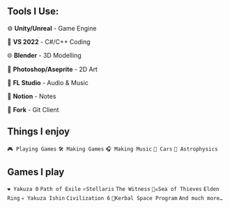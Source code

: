 ## Tools I Use:

⚙ **Unity/Unreal** - Game Engine

📄 **VS 2022** - C#/C++ Coding

🌐 **Blender** - 3D Modelling

🎨 **Photoshop/Aseprite** - 2D Art

🎵 **FL Studio** - Audio & Music

📝 **Notion** - Notes

📂 **Fork** - Git Client

## Things I enjoy

`🎮 Playing Games`
`🛠 Making Games`
`🎧 Making Music`
`🚗 Cars`
`🔭 Astrophysics`

## Games I play

`❤️ Yakuza 0`
`Path of Exile`
`⭐Stellaris`
`The Witness`
`🏴‍☠️Sea of Thieves`
`Elden Ring`
`💀 Yakuza Ishin`
`Civilization 6`
`🚀Kerbal Space Program`
`And much more…`
